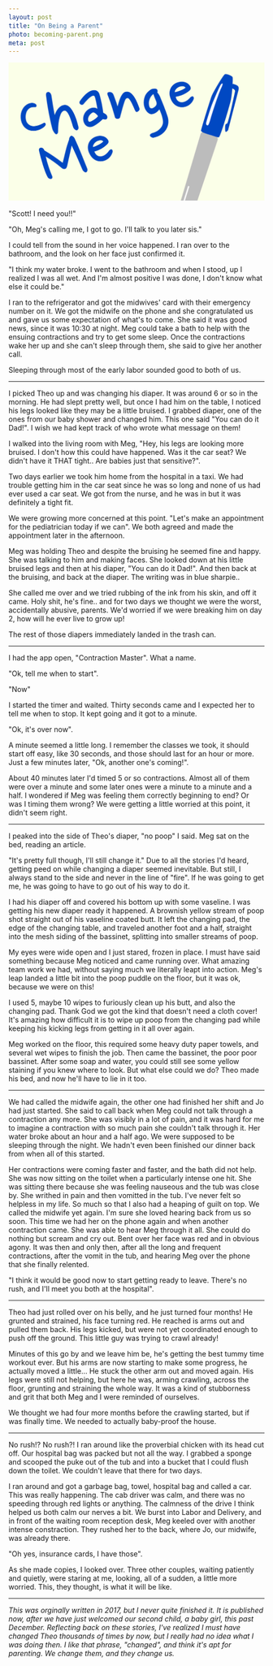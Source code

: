 ```yaml
---
layout: post
title: "On Being a Parent"
photo: becoming-parent.png
meta: post
---
```


![](/images/becoming-parent.png)

"Scott! I need you!!"

"Oh, Meg's calling me, I got to go. I'll talk to you later sis."

I could tell from the sound in her voice happened<!--more-->. I ran over to the bathroom, and the look on her face just confirmed it.

"I think my water broke. I went to the bathroom and when I stood, up I realized I was all wet. And I'm almost positive I was done, I don't know what else it could be."

I ran to the refrigerator and got the midwives' card with their emergency number on it. We got the midwife on the phone and she congratulated us and gave us some expectation of what's to come. She said it was good news, since it was 10:30 at night. Meg could take a bath to help with the ensuing contractions and try to get some sleep. Once the contractions wake her up and she can't sleep through them, she said to give her another call.

Sleeping through most of the early labor sounded good to both of us.

<hr class="time-jump" />

I picked Theo up and was changing his diaper. It was around 6 or so in the morning. He had slept pretty well, but once I had him on the table, I noticed his legs looked like they may be a little bruised. I grabbed diaper, one of the ones from our baby shower and changed him. This one said "You can do it Dad!". I wish we had kept track of who wrote what message on them!

I walked into the living room with Meg, "Hey, his legs are looking more bruised. I don't how this could have happened. Was it the car seat? We didn't have it THAT tight.. Are babies just that sensitive?".

Two days earlier we took him home from the hospital in a taxi. We had trouble getting him in the car seat since he was so long and none of us had ever used a car seat. We got from the nurse, and he was in but it was definitely a tight fit.

We were growing more concerned at this point. "Let's make an appointment for the pediatrician today if we can". We both agreed and made the appointment later in the afternoon.

Meg was holding Theo and despite the bruising he seemed fine and happy. She was talking to him and making faces. She looked down at his little bruised legs and then at his diaper, "You can do it Dad!". And then back at the bruising, and back at the diaper. The writing was in blue sharpie..

She called me over and we tried rubbing of the ink from his skin, and off it came. Holy shit, he's fine.. and for two days we thought we were the worst, accidentally abusive, parents. We'd worried if we were breaking him on day 2, how will he ever live to grow up!

The rest of those diapers immediately landed in the trash can.

<hr class="time-jump" />

I had the app open, "Contraction Master". What a name.

"Ok, tell me when to start".

"Now"

I started the timer and waited. Thirty seconds came and I expected her to tell me when to stop. It kept going and it got to a minute.

"Ok, it's over now".

A minute seemed a little long. I remember the classes we took, it should start off easy, like 30 seconds, and those should last for an hour or more. Just a few minutes later, "Ok, another one's coming!".

About 40 minutes later I'd timed 5 or so contractions. Almost all of them were over a minute and some later ones were a minute to a minute and a half. I wondered if Meg was feeling them correctly beginning to end? Or was I timing them wrong? We were getting a little worried at this point, it didn't seem right.

<hr class="time-jump" />

I peaked into the side of Theo's diaper, "no poop" I said. Meg sat on the bed, reading an article.

"It's pretty full though, I'll still change it." Due to all the stories I'd heard, getting peed on while changing a diaper seemed inevitable. But still, I always stand to the side and never in the line of "fire". If he was going to get me, he was going to have to go out of his way to do it.

I had his diaper off and covered his bottom up with some vaseline. I was getting his new diaper ready it happened. A brownish yellow stream of poop shot straight out of his vaseline coated butt. It left the changing pad, the edge of the changing table, and traveled another foot and a half, straight into the mesh siding of the bassinet, splitting into smaller streams of poop.

My eyes were wide open and I just stared, frozen in place. I must have said something because Meg noticed and came running over. What amazing team work we had, without saying much we literally leapt into action. Meg's leap landed a little bit into the poop puddle on the floor, but it was ok, because we were on this!

I used 5, maybe 10 wipes to furiously clean up his butt, and also the changing pad. Thank God we got the kind that doesn't need a cloth cover! It's amazing how difficult it is to wipe up poop from the changing pad while keeping his kicking legs from getting in it all over again.

Meg worked on the floor, this required some heavy duty paper towels, and several wet wipes to finish the job. Then came the bassinet, the poor poor bassinet. After some soap and water, you could still see some yellow staining if you knew where to look. But what else could we do? Theo made his bed, and now he'll have to lie in it too.

<hr class="time-jump" />

We had called the midwife again, the other one had finished her shift and Jo had just started. She said to call back when Meg could not talk through a contraction any more. She was visibly in a lot of pain, and it was hard for me to imagine a contraction with so much pain she couldn't talk through it. Her water broke about an hour and a half ago. We were supposed to be sleeping through the night. We hadn't even been finished our dinner back from when all of this started.

Her contractions were coming faster and faster, and the bath did not help. She was now sitting on the toilet when a particularly intense one hit. She was sitting there because she was feeling nauseous and the tub was close by. She writhed in pain and then vomitted in the tub. I've never felt so helpless in my life. So much so that I also had a heaping of guilt on top. We called the midwife yet again. I'm sure she loved hearing back from us so soon. This time we had her on the phone again and when another contraction came. She was able to hear Meg through it all. She could do nothing but scream and cry out. Bent over her face was red and in obvious agony. It was then and only then, after all the long and frequent contractions, after the vomit in the tub, and hearing Meg over the phone that she finally relented.

"I think it would be good now to start getting ready to leave. There's no rush, and I'll meet you both at the hospital".

<hr class="time-jump" />

Theo had just rolled over on his belly, and he just turned four months! He grunted and strained, his face turning red. He reached is arms out and pulled them back. His legs kicked, but were not yet coordinated enough to push off the ground. This little guy was trying to crawl already!

Minutes of this go by and we leave him be, he's getting the best tummy time workout ever. But his arms are now starting to make some progress, he actually moved a little... He stuck the other arm out and moved again. His legs were still not helping, but here he was, arming crawling, across the floor, grunting and straining the whole way. It was a kind of stubborness and grit that both Meg and I were reminded of ourselves.

We thought we had four more months before the crawling started, but if was finally time. We needed to actually baby-proof the house.

<hr class="time-jump" />

No rush!? No rush?! I ran around like the proverbial chicken with its head cut off. Our hospital bag was packed but not all the way. I grabbed a sponge and scooped the puke out of the tub and into a bucket that I could flush down the toilet. We couldn't leave that there for two days.

I ran around and got a garbage bag, towel, hospital bag and called a car. This was really happening. The cab driver was calm, and there was no speeding through red lights or anything. The calmness of the drive I think helped us both calm our nerves a bit. We burst into Labor and Delivery, and in front of the waiting room reception desk, Meg keeled over with another intense constraction. They rushed her to the back, where Jo, our midwife, was already there.

"Oh yes, insurance cards, I have those".

As she made copies, I looked over. Three other couples, waiting patiently and quietly, were staring at me, looking, all of a sudden, a little more worried. This, they thought, is what it will be like.

<hr class="time-jump" />

<em class="footnote">This was orginally written in 2017, but I never quite finished it. It is published now, after we have just welcomed our second child, a baby girl, this past December. Reflecting back on these stories, I've realized I must have changed Theo thousands of times by now, but I really had no idea what I was doing then. I like that phrase, "changed", and think it's apt for parenting. We change them, and they change us.</em>